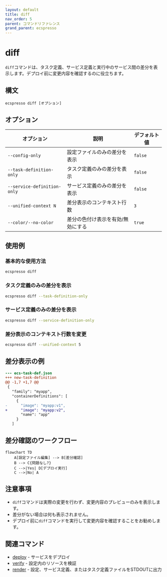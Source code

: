 ```yaml
---
layout: default
title: diff
nav_order: 5
parent: コマンドリファレンス
grand_parent: ecspresso
---
```


# diff

`diff`コマンドは、タスク定義、サービス定義と実行中のサービス間の差分を表示します。デプロイ前に変更内容を確認するのに役立ちます。

## 構文

```
ecspresso diff [オプション]
```

## オプション

| オプション | 説明 | デフォルト値 |
|------------|------|-------------|
| `--config-only` | 設定ファイルのみの差分を表示 | `false` |
| `--task-definition-only` | タスク定義のみの差分を表示 | `false` |
| `--service-definition-only` | サービス定義のみの差分を表示 | `false` |
| `--unified-context N` | 差分表示のコンテキスト行数 | `3` |
| `--color/--no-color` | 差分の色付け表示を有効/無効にする | `true` |

## 使用例

### 基本的な使用方法

```bash
ecspresso diff
```

### タスク定義のみの差分を表示

```bash
ecspresso diff --task-definition-only
```

### サービス定義のみの差分を表示

```bash
ecspresso diff --service-definition-only
```

### 差分表示のコンテキスト行数を変更

```bash
ecspresso diff --unified-context 5
```

## 差分表示の例

```diff
--- ecs-task-def.json
+++ new-task-definition
@@ -1,7 +1,7 @@
 {
   "family": "myapp",
   "containerDefinitions": [
     {
-      "image": "myapp:v1",
+      "image": "myapp:v2",
       "name": "app"
     }
   ]
```

## 差分確認のワークフロー

```mermaid
flowchart TD
    A[設定ファイル編集] --> B[差分確認]
    B --> C{問題なし?}
    C -->|Yes| D[デプロイ実行]
    C -->|No| A
```

## 注意事項

- `diff`コマンドは実際の変更を行わず、変更内容のプレビューのみを表示します。
- 差分がない場合は何も表示されません。
- デプロイ前に`diff`コマンドを実行して変更内容を確認することをお勧めします。

## 関連コマンド

- [deploy](./deploy.html) - サービスをデプロイ
- [verify](./verify.html) - 設定内のリソースを検証
- [render](./render.html) - 設定、サービス定義、またはタスク定義ファイルをSTDOUTに出力
